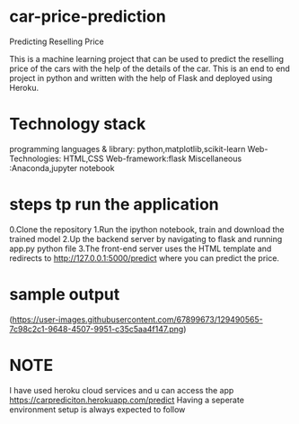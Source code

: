 # car-price-prediction
Predicting Reselling Price

This is a machine learning project that can be used to predict the reselling price of the cars with the help of the details of the car. This is an end to end project in python and written with the help of Flask and deployed using Heroku.

# Technology stack
programming languages & library: python,matplotlib,scikit-learn
Web-Technologies: HTML,CSS
Web-framework:flask 
Miscellaneous :Anaconda,jupyter notebook

# steps tp run the application
0.Clone the repository
1.Run the ipython notebook, train and download the trained model
2.Up the backend server by navigating to flask and running app.py python file
3.The front-end server uses the HTML template and redirects to http://127.0.0.1:5000/predict where you can predict the price.

# sample output
(https://user-images.githubusercontent.com/67899673/129490565-7c98c2c1-9648-4507-9951-c35c5aa4f147.png)

# NOTE
I have used heroku cloud services and u can access the app https://carprediciton.herokuapp.com/predict
Having a seperate environment setup is always expected to follow
